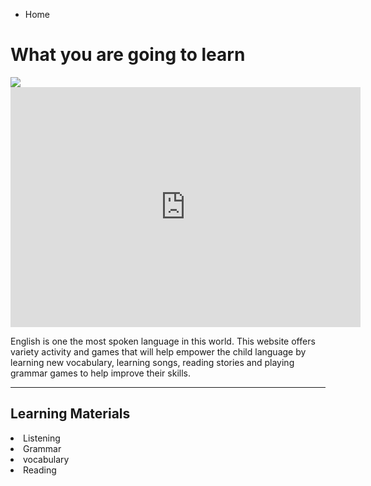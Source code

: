 
<ul class="breadcrumb">
  <li>Home</li>
</ul>

<h1> What you are going to learn</h1>



<img src="http://www.childteaching.com/wp-content/uploads/2015/07/child-teaching6-9.jpg" />


 
<iframe src="https://archive.org/embed/AUDIO1_20171122" width="560" height="384" frameborder="0" webkitallowfullscreen="true" mozallowfullscreen="true" allowfullscreen></iframe>

   <p>English is one the most spoken language in this world. This website offers variety activity and games that will help empower the child language by learning new vocabulary, learning songs, reading stories and playing grammar games to help improve their skills.   </p>

<hr>
<h2>Learning Materials </h2>

 <li>Listening
 <li>Grammar
 <li>vocabulary 
<li>Reading   



  
 
 
 
  

  

 
  






